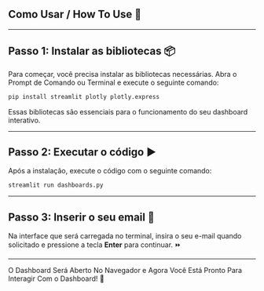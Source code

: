 ## Como Usar / How To Use 📘

---

## Passo 1: Instalar as bibliotecas 📦

Para começar, você precisa instalar as bibliotecas necessárias. Abra o Prompt de Comando ou Terminal e execute o seguinte comando:

```bash
pip install streamlit plotly plotly.express
```

Essas bibliotecas são essenciais para o funcionamento do seu dashboard interativo.

---

## Passo 2: Executar o código ▶️

Após a instalação, execute o código com o seguinte comando:

```bash
streamlit run dashboards.py
```

---

## Passo 3: Inserir o seu email 📧

Na interface que será carregada no terminal, insira o seu e-mail quando solicitado e pressione a tecla **Enter** para continuar. ⏩

---

O Dashboard Será Aberto No Navegador e Agora Você Está Pronto Para Interagir Com o Dashboard! 🚀
